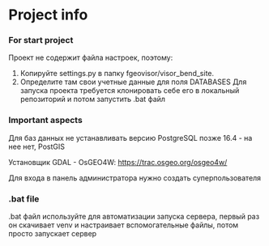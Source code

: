 # Project info 
### For start project
Проект не содержит файла настроек, поэтому:
  1. Копируйте settings.py в папку fgeovisor/visor_bend_site.
  2. Определите там свои учетные данные для поля DATABASES 
Для запуска проекта требуется клонировать себе его в локальный репозиторий и потом запустить .bat файл
### Important aspects
Для баз данных не устанавливать версию PostgreSQL позже 16.4 - на нее нет, PostGIS

Установщик GDAL - OsGEO4W: https://trac.osgeo.org/osgeo4w/

Для входа в панель администратора нужно создать суперпользователя
### .bat file
.bat файл используйте для автоматизации запуска сервера, первый раз он скачивает venv и настраивает вспомогательные файлы, потом просто запускает сервер
